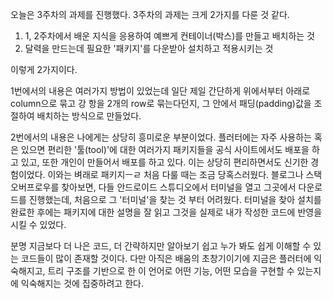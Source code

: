 오늘은 3주차의 과제를 진행했다.
3주차의 과제는 크게 2가지를 다룬 것 같다.

1. 1, 2주차에서 배운 지식을 응용하여 예쁘게 컨테이너(박스)를 만들고 배치하는 것
2. 달력을 만드는데 필요한 '패키지'를 다운받아 설치하고 적용시키는 것

이렇게 2가지이다.

1번에서의 내용은 여러가지 방법이 있었는데 일단 제일 간단하게 위에서부터 아래로 column으로 묶고 강 항을 2개의 row로 묶는다던지, 그 안에서 패딩(padding)값을 조절하여 배치하는 방식으로 만들었다.

2번에서의 내용은 나에게는 상당히 흥미로운 부분이었다. 플러터에는 자주 사용하는 혹은 있으면 편리한 '툴(tool)'에 대한 여러가지 패키지들을 공식 사이트에서도 배포을 하고 있고, 또한 개인이 만들어서 배포를 하고 있다. 이는 상당히 편리하면서도 신기한 경험이었다. 이와는 벼래로 패키지ㅡㄹ 처음 다룰 때는 조금 당혹스러웠다. 블로그나 스택오버프로우를 찾아보면, 다들 안드로이드 스튜디오에서 터미널을 열고 그곳에서 다운로드를 진행했는데, 처음으로 그 '터미널'을 찾는 것 부터 어려웠다. 터미널을 찾아 설치를 완료한 후에는 패키지에 대한 설명을 잘 읽고 그것을 실제로 내가 작성한 코드에 반영을 시킬 수 있었다.

분명 지금보다 더 나은 코드, 더 간략하지만 알아보기 쉽고 누가 봐도 쉽게 이해할 수 있는 코드들이 많이 존재할 것이다. 다만 아직은 배움의 초창기이기에 지금은 플러터에 익숙해지고, 트리 구조를 기반으로 한 이 언어로 어떤 기능, 어떤 모습을 구현할 수 있는지에 익숙해지는 것에 집중하려고 한다.